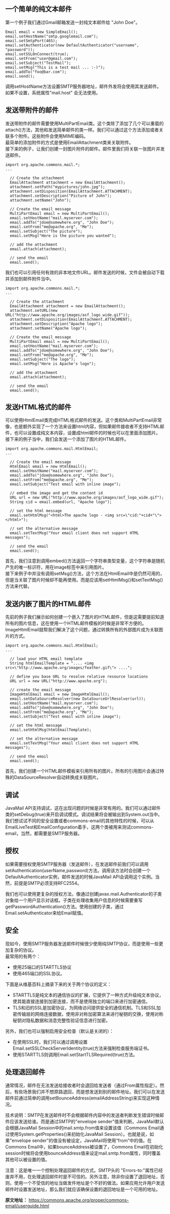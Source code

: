 ## 一个简单的纯文本邮件
第一个例子我们通过Gmail邮箱发送一封纯文本邮件给 "John Doe"。
```
Email email = new SimpleEmail();
email.setHostName("smtp.googlemail.com");
email.setSmtpPort(465);
email.setAuthenticator(new DefaultAuthenticator("username", "password"));
email.setSSLOnConnect(true);
email.setFrom("user@gmail.com");
email.setSubject("TestMail");
email.setMsg("This is a test mail ... :-)");
email.addTo("foo@bar.com");
email.send();
```
调用setHostName方法设置SMTP服务器地址，邮件外发将会使用其发送邮件。如果不设置，系统属性"mail.host" 会无法使用。
## 发送带附件的邮件
发送带附件的邮件需要使用MultiPartEmail类。这个类除了添加了几个可以重载的attach()方法，其他和发送简单邮件的类一样。我们可以通过这个方法添加或者关联多个附件。这些附件会使用MIME编码。  
最简单的添加附件的方式是使用EmailAttachment类来关联附件。  
接下来的例子，让我们创建一封图片附件的邮件。邮件里我们将关联一张图片并发送邮件。
```
import org.apache.commons.mail.*;
...

  // Create the attachment
  EmailAttachment attachment = new EmailAttachment();
  attachment.setPath("mypictures/john.jpg");
  attachment.setDisposition(EmailAttachment.ATTACHMENT);
  attachment.setDescription("Picture of John");
  attachment.setName("John");

  // Create the email message
  MultiPartEmail email = new MultiPartEmail();
  email.setHostName("mail.myserver.com");
  email.addTo("jdoe@somewhere.org", "John Doe");
  email.setFrom("me@apache.org", "Me");
  email.setSubject("The picture");
  email.setMsg("Here is the picture you wanted");

  // add the attachment
  email.attach(attachment);

  // send the email
  email.send();
```
我们也可以引用任何有效的非本地文件URL。邮件发送的时候，文件会被自动下载并添加到邮件附件当中。
```
import org.apache.commons.mail.*;
...

  // Create the attachment
  EmailAttachment attachment = new EmailAttachment();
  attachment.setURL(new URL("http://www.apache.org/images/asf_logo_wide.gif"));
  attachment.setDisposition(EmailAttachment.ATTACHMENT);
  attachment.setDescription("Apache logo");
  attachment.setName("Apache logo");

  // Create the email message
  MultiPartEmail email = new MultiPartEmail();
  email.setHostName("mail.myserver.com");
  email.addTo("jdoe@somewhere.org", "John Doe");
  email.setFrom("me@apache.org", "Me");
  email.setSubject("The logo");
  email.setMsg("Here is Apache's logo");
  
  // add the attachment
  email.attach(attachment);

  // send the email
  email.send();
```
## 发送HTML格式的邮件
可以使用HtmlEmail类完成HTML格式邮件的发送。这个类和MultiPartEmail非常像，也是额外实现了一个方法来设置html内容，但如果邮件接收者不支持HTML邮件，也可以设置成纯文本内容，设置成html邮件的时候也可以在里面添加图片。  
接下来的例子当中，我们会发送一个添加了图片的HTML邮件。
```
import org.apache.commons.mail.HtmlEmail;
...

  // Create the email message
  HtmlEmail email = new HtmlEmail();
  email.setHostName("mail.myserver.com");
  email.addTo("jdoe@somewhere.org", "John Doe");
  email.setFrom("me@apache.org", "Me");
  email.setSubject("Test email with inline image");
  
  // embed the image and get the content id
  URL url = new URL("http://www.apache.org/images/asf_logo_wide.gif");
  String cid = email.embed(url, "Apache logo");
  
  // set the html message
  email.setHtmlMsg("<html>The apache logo - <img src=\"cid:"+cid+"\"></html>");

  // set the alternative message
  email.setTextMsg("Your email client does not support HTML messages");

  // send the email
  email.send();
```
首先，我们注意到调用embed()方法返回一个字符串类型变量，这个字符串是随机产生的唯一标识符，用在image标签中来引用图片。  
接下来例子中并没有调用setMsg()方法，这个方法在HtmlEmail中是仍然可用的，但是当关联了图片时候却不能再使用。而是应该用setHtmlMsg()和setTextMsg()方法来代替。

## 发送内嵌了图片的HTML邮件
先前的例子我们展示如何创建一个嵌入了图片的HTML邮件，但是这需要提前知道所有的图片信息，这在使用一个HTML邮件模板的时候是非常不方便的。ImageHtmlEmail就帮我们解决了这个问题，通过转换所有的外部图片成为关联图片的方式。
```
import org.apache.commons.mail.HtmlEmail;
...

  // load your HTML email template
  String htmlEmailTemplate = ".... <img src=\"http://www.apache.org/images/feather.gif\"> ....";

  // define you base URL to resolve relative resource locations
  URL url = new URL("http://www.apache.org");

  // create the email message
  ImageHtmlEmail email = new ImageHtmlEmail();
  email.setDataSourceResolver(new DataSourceUrlResolver(url));
  email.setHostName("mail.myserver.com");
  email.addTo("jdoe@somewhere.org", "John Doe");
  email.setFrom("me@apache.org", "Me");
  email.setSubject("Test email with inline image");
  
  // set the html message
  email.setHtmlMsg(htmlEmailTemplate);

  // set the alternative message
  email.setTextMsg("Your email client does not support HTML messages");

  // send the email
  email.send();
```
首先，我们创建一个HTML邮件模板来引用所有的图片。所有的引用图片会通过特殊的DataSourceResolver自动转换成关联图片。
## 调试
JavaMail API支持调试，这在出现问题的时候是非常有用的。我们可以通过邮件类的setDebug(true)来开启调试模式。调试结果将会被输出到System.out当中。  
我们想试试不同的安全设置或者commons-email的其他特性的时候，可以从EmailLiveTest和EmailConfiguration着手，这两个类被用来测试commons-email，当然，都需要是SMTP服务器。

## 授权
如果需要授权使用SMTP服务器（发送邮件），在发送邮件前我们可以调用setAuthentication(userName,password)方法。调用该方法时会创建一个DefaultAuthenticator实例，邮件发送的时候JavaMail API会调用这个实例。当然，前提是SMTP必须支持RFC2554。  

我们也可以使用更复杂的授权方法，像通过创建javax.mail.Authenticator的子类对象给一个用户显示对话框。子类在处理收集用户信息的时候需要重写getPasswordAuthentication()方法。使用创建的子类，通过Email.setAuthenticator来给Email赋值。  
## 安全
现如今，使用SMTP服务器发送邮件时候很少使用纯SMTP协议，而是使用一些更加复杂的协议。  
最常用的有两个：
* 使用25端口的STARTTLS协议
* 使用465端口的SSL协议。

下面是从维基百科上摘录下来的关于两个协议的定义：
* STARTTLS是纯文本的通信协议的扩展，它提供了一种方式升级纯文本协议，使其能直接连接到加密连接，而不是使用独立的端口来进行加密通信。
*  TLS和旧的SSL是加密协议，为网络访问提供安全的通信机制。TLS和SSL加密传输层的网络连接数据，使用非对称加密算法来进行秘钥的交换，使用对称秘钥对隐私数据和消息完整性验证信息进行加密。  
  
另外，我们也可以强制启用安全检查（默认是关闭的）：
* 在使用SSL时，我们可以通过调用设置Email.setSSLCheckServerIdentity(true)方法来强制检查服务端证书。
* 使用STARTTLS则调用Email.setStartTLSRequired(true)方法。

## 处理退回邮件
通常情况，邮件在无法发送给接收者时会退回给发送者（通过From属性指定）。然后，有些场景我们并不想原路退回，而是想发送到别的邮件地址。我们可以在发送邮件前通过简单的调用setBounceAddress(emailAddressString)来实现这种情况。  

技术说明：SMTP在发送邮件时不会根据邮件内容中的发送者判断发生错误时候邮件应该发送给谁。而是通过SMTP的"envelope sender"值来判断。JavaMail默认会根据JavaMail Session中的mail.smtp.from值来设置该值（Commons Email通过使用System.getProperties()来初始化JavaMail Session）。也就是说，如果"envelope sender"的值没有被设定，JavaMail将使用“from”中的值。在Commons Email中，如果bounceAddress被设置了，Commons Email在初始化session时候将会使用bounceAddress值来设定mail.smtp.from属性，同时覆盖其他可以被设置的值。  

注意：这是唯一一个控制处理返回邮件的方式。SMTP头的 "Errors-to:"属性已经废弃不用，在处理退回邮件时是不可信的。另外注意，除非你设置了退回地址，否则，使用一个不受信的地址当做发件地址是个不好的做法。如果应用允许用户发送邮件时设置发送地址，那么我们就应该确保设置的退回地址是一个可用的地址。

**原文地址：** https://commons.apache.org/proper/commons-email/userguide.html